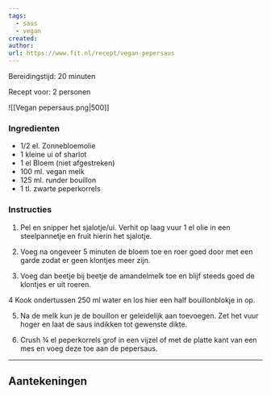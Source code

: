 ```yaml
---
tags:
  - saus
  - vegan
created: 
author: 
url: https://www.fit.nl/recept/vegan-pepersaus
---
```

Bereidingstijd: 20 minuten

Recept voor: 2 personen

![[Vegan pepersaus.png|500]]

### Ingredienten

- 1/2 el. Zonnebloemolie
- 1 kleine ui of sharlot
- 1 el Bloem (niet afgestreken)
- 100 ml. vegan melk
- 125 ml. runder bouillon
- 1 tl. zwarte peperkorrels

### Instructies

1. Pel en snipper het sjalotje/ui. Verhit op laag vuur 1 el olie in een steelpannetje en fruit hierin het sjalotje.

2. Voeg na ongeveer 5 minuten de bloem toe en roer goed door met een garde zodat er geen klontjes meer zijn.

3. Voeg dan beetje bij beetje de amandelmelk toe en blijf steeds goed de klontjes er uit roeren.

4 Kook ondertussen 250 ml water en los hier een half bouillonblokje in op.

5. Na de melk kun je de bouillon er geleidelijk aan toevoegen. Zet het vuur hoger en laat de saus indikken tot gewenste dikte.

6. Crush ¾ el peperkorrels grof in een vijzel of met de platte kant van een mes en voeg deze toe aan de pepersaus.

-----

## Aantekeningen
